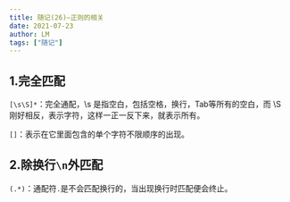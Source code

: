```yaml
---
title: 随记(26)—正则的相关
date: 2021-07-23
author: LM
tags: ["随记"]
---
```


## 1.完全匹配

`[\s\S]*`：完全通配，\s 是指空白，包括空格，换行，Tab等所有的空白，而 \S 刚好相反，表示字符，这样一正一反下来，就表示所有。

`[]`：表示在它里面包含的单个字符不限顺序的出现。

## 2.除换行`\n`外匹配

`(.*)`：通配符`.`是不会匹配换行的，当出现换行时匹配便会终止。